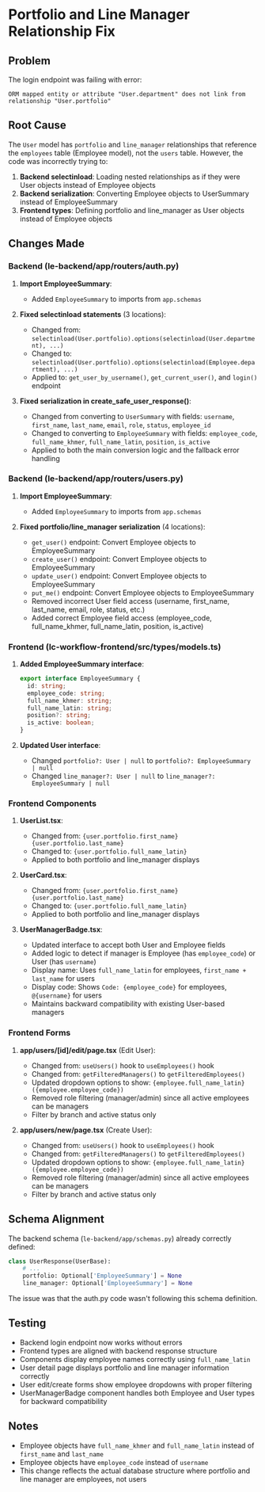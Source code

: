 # Portfolio and Line Manager Relationship Fix

## Problem
The login endpoint was failing with error:
```
ORM mapped entity or attribute "User.department" does not link from relationship "User.portfolio"
```

## Root Cause
The `User` model has `portfolio` and `line_manager` relationships that reference the `employees` table (Employee model), not the `users` table. However, the code was incorrectly trying to:

1. **Backend selectinload**: Loading nested relationships as if they were User objects instead of Employee objects
2. **Backend serialization**: Converting Employee objects to UserSummary instead of EmployeeSummary
3. **Frontend types**: Defining portfolio and line_manager as User objects instead of Employee objects

## Changes Made

### Backend (le-backend/app/routers/auth.py)

1. **Import EmployeeSummary**:
   - Added `EmployeeSummary` to imports from `app.schemas`

2. **Fixed selectinload statements** (3 locations):
   - Changed from: `selectinload(User.portfolio).options(selectinload(User.department), ...)`
   - Changed to: `selectinload(User.portfolio).options(selectinload(Employee.department), ...)`
   - Applied to: `get_user_by_username()`, `get_current_user()`, and `login()` endpoint

3. **Fixed serialization in create_safe_user_response()**:
   - Changed from converting to `UserSummary` with fields: `username`, `first_name`, `last_name`, `email`, `role`, `status`, `employee_id`
   - Changed to converting to `EmployeeSummary` with fields: `employee_code`, `full_name_khmer`, `full_name_latin`, `position`, `is_active`
   - Applied to both the main conversion logic and the fallback error handling

### Backend (le-backend/app/routers/users.py)

1. **Import EmployeeSummary**:
   - Added `EmployeeSummary` to imports from `app.schemas`

2. **Fixed portfolio/line_manager serialization** (4 locations):
   - `get_user()` endpoint: Convert Employee objects to EmployeeSummary
   - `create_user()` endpoint: Convert Employee objects to EmployeeSummary
   - `update_user()` endpoint: Convert Employee objects to EmployeeSummary
   - `put_me()` endpoint: Convert Employee objects to EmployeeSummary
   - Removed incorrect User field access (username, first_name, last_name, email, role, status, etc.)
   - Added correct Employee field access (employee_code, full_name_khmer, full_name_latin, position, is_active)

### Frontend (lc-workflow-frontend/src/types/models.ts)

1. **Added EmployeeSummary interface**:
   ```typescript
   export interface EmployeeSummary {
     id: string;
     employee_code: string;
     full_name_khmer: string;
     full_name_latin: string;
     position?: string;
     is_active: boolean;
   }
   ```

2. **Updated User interface**:
   - Changed `portfolio?: User | null` to `portfolio?: EmployeeSummary | null`
   - Changed `line_manager?: User | null` to `line_manager?: EmployeeSummary | null`

### Frontend Components

1. **UserList.tsx**:
   - Changed from: `{user.portfolio.first_name} {user.portfolio.last_name}`
   - Changed to: `{user.portfolio.full_name_latin}`
   - Applied to both portfolio and line_manager displays

2. **UserCard.tsx**:
   - Changed from: `{user.portfolio.first_name} {user.portfolio.last_name}`
   - Changed to: `{user.portfolio.full_name_latin}`
   - Applied to both portfolio and line_manager displays

3. **UserManagerBadge.tsx**:
   - Updated interface to accept both User and Employee fields
   - Added logic to detect if manager is Employee (has `employee_code`) or User (has `username`)
   - Display name: Uses `full_name_latin` for employees, `first_name + last_name` for users
   - Display code: Shows `Code: {employee_code}` for employees, `@{username}` for users
   - Maintains backward compatibility with existing User-based managers

### Frontend Forms

1. **app/users/[id]/edit/page.tsx** (Edit User):
   - Changed from: `useUsers()` hook to `useEmployees()` hook
   - Changed from: `getFilteredManagers()` to `getFilteredEmployees()`
   - Updated dropdown options to show: `{employee.full_name_latin} ({employee.employee_code})`
   - Removed role filtering (manager/admin) since all active employees can be managers
   - Filter by branch and active status only

2. **app/users/new/page.tsx** (Create User):
   - Changed from: `useUsers()` hook to `useEmployees()` hook
   - Changed from: `getFilteredManagers()` to `getFilteredEmployees()`
   - Updated dropdown options to show: `{employee.full_name_latin} ({employee.employee_code})`
   - Removed role filtering (manager/admin) since all active employees can be managers
   - Filter by branch and active status only

## Schema Alignment

The backend schema (`le-backend/app/schemas.py`) already correctly defined:
```python
class UserResponse(UserBase):
    # ...
    portfolio: Optional['EmployeeSummary'] = None
    line_manager: Optional['EmployeeSummary'] = None
```

The issue was that the auth.py code wasn't following this schema definition.

## Testing
- Backend login endpoint now works without errors
- Frontend types are aligned with backend response structure
- Components display employee names correctly using `full_name_latin`
- User detail page displays portfolio and line manager information correctly
- User edit/create forms show employee dropdowns with proper filtering
- UserManagerBadge component handles both Employee and User types for backward compatibility

## Notes
- Employee objects have `full_name_khmer` and `full_name_latin` instead of `first_name` and `last_name`
- Employee objects have `employee_code` instead of `username`
- This change reflects the actual database structure where portfolio and line manager are employees, not users
